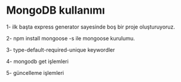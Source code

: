 # MongoDB kullanımı

1- ilk başta express generator sayesinde boş bir proje oluşturuyoruz.

2- npm install mongoose -s ile mongoose kurulumu.

3- type-default-required-unique keywordler

4- mongodb get işlemleri

5- güncelleme işlemleri